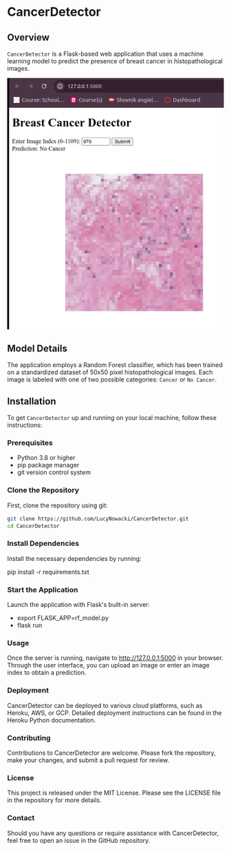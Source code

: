 # CancerDetector

## Overview

`CancerDetector` is a Flask-based web application that uses a machine learning model to predict the presence of breast cancer in histopathological images.

![Breast Cancer Cells](breast_cancer.png)

## Model Details

The application employs a Random Forest classifier, which has been trained on a standardized dataset of 50x50 pixel histopathological images. Each image is labeled with one of two possible categories: `Cancer` or `No Cancer`.

## Installation

To get `CancerDetector` up and running on your local machine, follow these instructions:

### Prerequisites

- Python 3.8 or higher
- pip package manager
- git version control system

### Clone the Repository

First, clone the repository using git:

```bash
git clone https://github.com/LucyNowacki/CancerDetector.git
cd CancerDetector
```
### Install Dependencies
Install the necessary dependencies by running:

pip install -r requirements.txt

### Start the Application
Launch the application with Flask's built-in server:

- export FLASK_APP=rf_model.py
- flask run


### Usage

Once the server is running, navigate to http://127.0.0.1:5000 in your browser. Through the user interface, you can upload an image or enter an image index to obtain a prediction.

### Deployment

CancerDetector can be deployed to various cloud platforms, such as Heroku, AWS, or GCP. Detailed deployment instructions can be found in the Heroku Python documentation.

### Contributing

Contributions to CancerDetector are welcome. Please fork the repository, make your changes, and submit a pull request for review.

### License

This project is released under the MIT License. Please see the LICENSE file in the repository for more details.

### Contact

Should you have any questions or require assistance with CancerDetector, feel free to open an issue in the GitHub repository.



